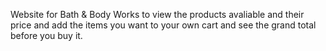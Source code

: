 Website for Bath & Body Works to view the products avaliable and their price and add the items you want to your own cart and see the grand total before you buy it.  
